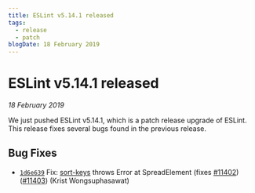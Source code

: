 ```yaml
---
title: ESLint v5.14.1 released
tags:
  - release
  - patch
blogDate: 18 February 2019
---
```

# ESLint v5.14.1 released

_18 February 2019_

We just pushed ESLint v5.14.1, which is a patch release upgrade of ESLint. This release fixes several bugs found in the previous release.












## Bug Fixes


* [`1d6e639`](https://github.com/eslint/eslint/commit/1d6e63930073e79e52890f552cc6e9a0646b7fb4) Fix: [sort-keys](/docs/rules/sort-keys) throws Error at SpreadElement (fixes [#11402](https://github.com/eslint/eslint/issues/11402)) ([#11403](https://github.com/eslint/eslint/issues/11403)) (Krist Wongsuphasawat)

